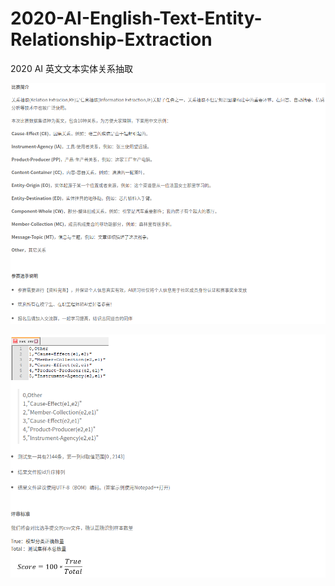 # 2020-AI-English-Text-Entity-Relationship-Extraction
2020 AI  英文文本实体关系抽取

![/image](/data/image/rule_0.png)

![/image](/data/image/rule_1.png)